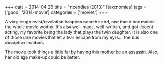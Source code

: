 +++
date = 2014-04-26
title = "Incendies (2010)"
[taxonomies]
tags = ['good', '2014-movie']
categories = ['movies']
+++

A very rough twist/revelation happens near the end, and that alone makes
the whole movie worthy. It's also well-made, well-written, and got
decent acting, my favorite being the lady that plays the twin daughter.
It is also one of those rare movies that let a tear escape from my
eyes... the bus deception incident.

The movie took things a little far by having this mother be an assassin.
Also, her old age make-up could be better.
